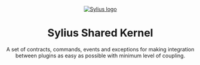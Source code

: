 <p align="center">
    <a href="https://sylius.com" target="_blank">
        <img src="https://demo.sylius.com/assets/shop/img/logo.png" alt="Sylius logo" />
    </a>
</p>

<h1 align="center">Sylius Shared Kernel</h1>

<p align="center">
    A set of contracts, commands, events and exceptions for making integration between plugins as easy as possible with minimum level of coupling.
</p>
